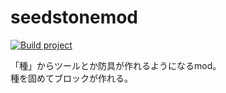 # seedstonemod
[![Build project](https://github.com/nssuperx/seedstonemod/actions/workflows/build.yml/badge.svg)](https://github.com/nssuperx/seedstonemod/actions/workflows/build.yml)


「種」からツールとか防具が作れるようになるmod。  
種を固めてブロックが作れる。
